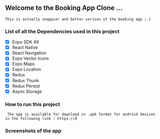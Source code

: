 ## Welcome to the Booking App Clone ...
```This is actually snappier and better verison of the booking app ;-)```
### List of all the Dependencies used in this project
- [x] Expo SDK 49
- [x] React Native
- [x] React Navigation
- [X] Expo Vector Icons
- [X] Expo Maps
- [X] Expo Location
- [X] Redux
- [X] Redux Thunk
- [X] Redux Persist
- [X] Async Storage

### How to run this project
``` The app is available for download in .apk format for android devices in the following link : https://d```

### Screenshots of the app



#### 